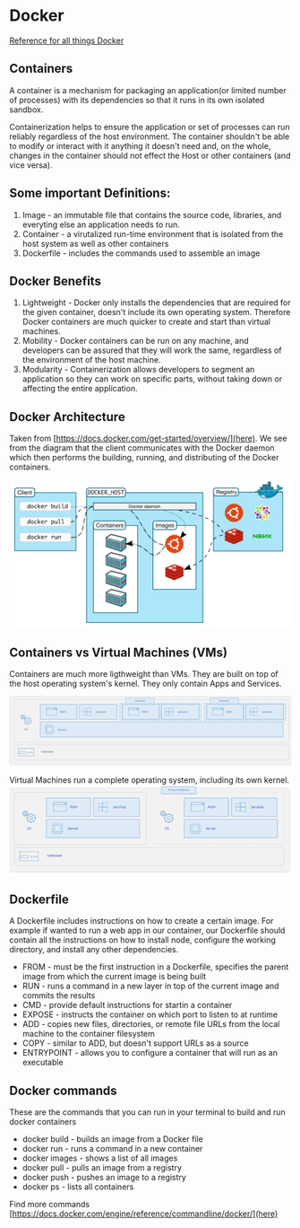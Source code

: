 # Docker

[Reference for all things Docker](https://docs.docker.com/)

## Containers

A container is a mechanism for packaging an application(or limited number of processes) with its dependencies so that it runs in its own isolated sandbox.

Containerization helps to ensure the application or set of processes can run reliably regardless of the host environment. The container shouldn't be able to modify or interact with it anything it doesn't need and, on the whole, changes in the container should not effect the Host or other containers (and vice versa).


## Some important Definitions:

1. Image - an immutable file that contains the source code, libraries, and everyting else an application needs to run. 
2. Container - a virutalized run-time environment that is isolated from the host system as well as other containers
3. Dockerfile - includes the commands used to assemble an image

## Docker Benefits
1. Lightweight - Docker only installs the dependencies that are required for the given container, doesn't include its own operating system. Therefore Docker containers are much quicker to create and start than virtual machines. 
2. Mobility - Docker containers can be run on any machine, and developers can be assured that they will work the same, regardless of the environment of the host machine. 
3. Modularity - Containerization allows developers to segment an application so they can work on specific parts, without taking down or affecting the entire application. 

## Docker Architecture

Taken from [https://docs.docker.com/get-started/overview/](here). We see from the diagram that the client communicates with the Docker daemon which then performs the building, running, and distributing of the Docker containers. 

![Docker Architecture](architecture.png)

## Containers vs Virtual Machines (VMs)

Containers are much more ligthweight than VMs. They are built on top of the host operating system's kernel. They only contain Apps and Services. 

![Container Architecture](container.png)

Virtual Machines run a complete operating system, including its own kernel.
![Virtual Machine Architecture](vm.png)


## Dockerfile

A Dockerfile includes instructions on how to create a certain image. For example if wanted to run a web app in our container, our Dockerfile should contain all the instructions on how to install node, configure the working directory, and install any other dependencies. 

- FROM - must be the first instruction in a Dockerfile, specifies the parent image from which the current image is being built
- RUN - runs a command in a new layer in top of the current image and commits the results
- CMD - provide default instructions for startin a container
- EXPOSE - instructs the container on which port to listen to at runtime
- ADD - copies new files, directories, or remote file URLs from the local machine to the container filesystem
- COPY - similar to ADD, but doesn't support URLs as a source
- ENTRYPOINT - allows you to configure a container that will run as an executable

## Docker commands

These are the commands that you can run in your terminal to build and run docker containers

- docker build - builds an image from a Docker file
- docker run - runs a command in a new container
- docker images - shows a list of all images 
- docker pull - pulls an image from a registry
- docker push - pushes an image to a registry
- docker ps - lists all containers

Find more commands [https://docs.docker.com/engine/reference/commandline/docker/](here)